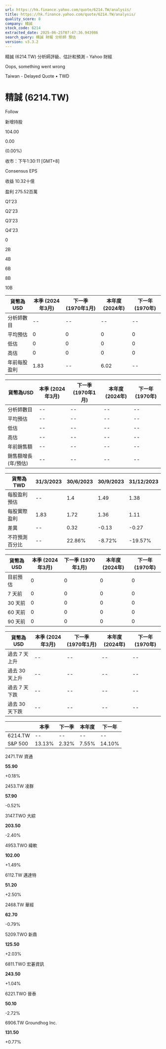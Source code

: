 ```yaml
---
url: https://hk.finance.yahoo.com/quote/6214.TW/analysis/
title: https://hk.finance.yahoo.com/quote/6214.TW/analysis/
quality_score: 8
company: 精誠
stock_code: 6214
extracted_date: 2025-06-25T07:47:36.943986
search_query: 精誠 財報 分析師 預估
version: v3.3.2
---
```


精誠 (6214.TW) 分析師評級、估計和預測 - Yahoo 財經


Oops, something went wrong

 

Taiwan - Delayed Quote • TWD 

# 精誠 (6214.TW)

Follow

 

新增持股

104.00

0.00

(0.00%)

收市：下午1:30:11 [GMT+8]

Consensus EPS

收益 10.32十億

盈利 275.52百萬

Q1'23

Q2'23

Q3'23

Q4'23

0

2B

4B

6B

8B

10B

| 貨幣為USD | 本季 (2024年3月) | 下一季 (1970年1月) | 本年度 (2024年) | 下一年 (1970年) |
| --- | --- | --- | --- | --- |
| 分析師數目 | -- | -- | -- | -- |
| 平均預估 | 0 | 0 | 0 | 0 |
| 低估 | 0 | 0 | 0 | 0 |
| 高估 | 0 | 0 | 0 | 0 |
| 年前每股盈利 | 1.83 | -- | 6.02 | -- |

| 貨幣為USD | 本季 (2024年3月) | 下一季 (1970年1月) | 本年度 (2024年) | 下一年 (1970年) |
| --- | --- | --- | --- | --- |
| 分析師數目 | -- | -- | -- | -- |
| 平均預估 | -- | -- | -- | -- |
| 低估 | -- | -- | -- | -- |
| 高估 | -- | -- | -- | -- |
| 年前銷售額 | -- | -- | -- | -- |
| 銷售額增長 (年/預估) | -- | -- | -- | -- |

| 貨幣為TWD | 31/3/2023 | 30/6/2023 | 30/9/2023 | 31/12/2023 |
| --- | --- | --- | --- | --- |
| 每股盈利預估 | -- | 1.4 | 1.49 | 1.38 |
| 每股實際盈利 | 1.83 | 1.72 | 1.36 | 1.11 |
| 差異 | -- | 0.32 | -0.13 | -0.27 |
| 不符預測百分比 | -- | 22.86% | -8.72% | -19.57% |

| 貨幣為USD | 本季 (2024年3月) | 下一季 (1970年1月) | 本年度 (2024年) | 下一年 (1970年) |
| --- | --- | --- | --- | --- |
| 目前預估 | 0 | 0 | 0 | 0 |
| 7 天前 | 0 | 0 | 0 | 0 |
| 30 天前 | 0 | 0 | 0 | 0 |
| 60 天前 | 0 | 0 | 0 | 0 |
| 90 天前 | 0 | 0 | 0 | 0 |

| 貨幣為USD | 本季 (2024年3月) | 下一季 (1970年1月) | 本年度 (2024年) | 下一年 (1970年) |
| --- | --- | --- | --- | --- |
| 過去 7 天上升 | -- | -- | -- | -- |
| 過去 30 天上升 | -- | -- | -- | -- |
| 過去 7 天下跌 | -- | -- | -- | -- |
| 過去 30 天下跌 | -- | -- | -- | -- |

|  | 本季 | 下一季 | 本年度 | 下一年 |
| --- | --- | --- | --- | --- |
| 6214.TW | -- | -- | -- | -- |
| S&P 500 | 13.13% | 2.32% | 7.55% | 14.10% |

2471.TW  資通

**55.90**

+0.18%

2453.TW  凌群

**57.90**

-0.52%

3147.TWO  大綜

**203.50**

-2.40%

4953.TWO  緯軟

**102.00**

+1.49%

6112.TW  邁達特

**51.20**

+2.50%

2468.TW  華經

**62.70**

-0.79%

5209.TWO  新鼎

**125.50**

+2.03%

6811.TWO  宏碁資訊

**243.50**

+1.04%

6221.TWO  晉泰

**50.10**

-2.72%

6906.TW  Groundhog Inc.

**131.50**

+0.77%